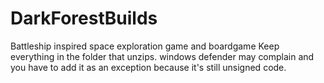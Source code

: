 # DarkForestBuilds
Battleship inspired space exploration game and boardgame
Keep everything in the folder that unzips. windows defender may complain and you have to add it as an exception because it's still unsigned code.